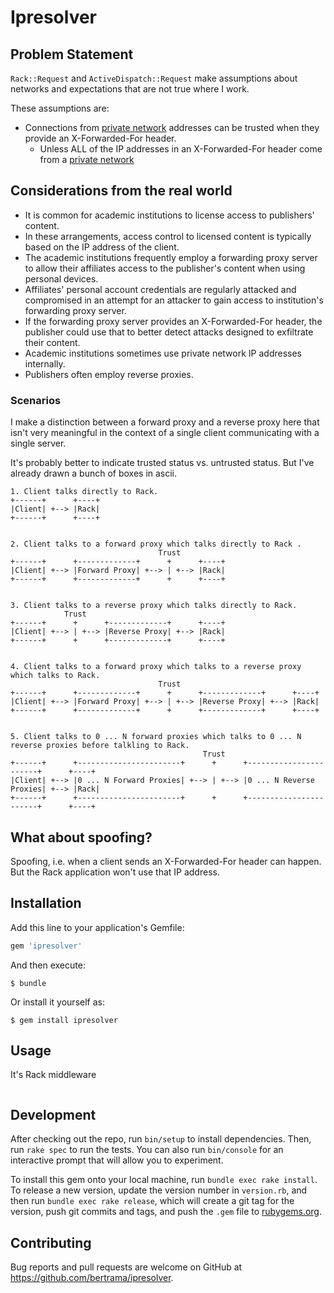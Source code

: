 # Ipresolver

## Problem Statement

`Rack::Request` and `ActiveDispatch::Request` make assumptions about networks and expectations that are not true where I work.

These assumptions are:
* Connections from [private network](https://en.wikipedia.org/wiki/Private_network) addresses can be trusted when they provide an X-Forwarded-For header.
    * Unless ALL of the IP addresses in an X-Forwarded-For header come from a [private network](https://en.wikipedia.org/wiki/Private_network)

## Considerations from the real world

* It is common for academic institutions to license access to publishers' content.
* In these arrangements, access control to licensed content is typically based on the IP address of the client.
* The academic institutions frequently employ a forwarding proxy server to allow their affiliates access to the publisher's content when using personal devices.
* Affiliates' personal account credentials are regularly attacked and compromised in an attempt for an attacker to gain access to institution's forwarding proxy server.
* If the forwarding proxy server provides an X-Forwarded-For header, the publisher could use that to better detect attacks designed to exfiltrate their content.
* Academic institutions sometimes use private network IP addresses internally.
* Publishers often employ reverse proxies.

### Scenarios

I make a distinction between a forward proxy and a reverse proxy here that isn't very meaningful in the context of a single client communicating with a single server.

It's probably better to indicate trusted status vs. untrusted status. But I've already drawn a bunch of boxes in ascii.


```
1. Client talks directly to Rack.
+------+      +----+
|Client| +--> |Rack|
+------+      +----+


2. Client talks to a forward proxy which talks directly to Rack .
                                 Trust
+------+      +-------------+      +      +----+
|Client| +--> |Forward Proxy| +--> | +--> |Rack|
+------+      +-------------+      +      +----+


3. Client talks to a reverse proxy which talks directly to Rack.
            Trust
+------+      +      +-------------+      +----+
|Client| +--> | +--> |Reverse Proxy| +--> |Rack|
+------+      +      +-------------+      +----+


4. Client talks to a forward proxy which talks to a reverse proxy which talks to Rack.
                                 Trust
+------+      +-------------+      +      +-------------+      +----+
|Client| +--> |Forward Proxy| +--> | +--> |Reverse Proxy| +--> |Rack|
+------+      +-------------+      +      +-------------+      +----+


5. Client talks to 0 ... N forward proxies which talks to 0 ... N reverse proxies before talkling to Rack.
                                           Trust
+------+      +-----------------------+      +      +-----------------------+      +----+
|Client| +--> |0 ... N Forward Proxies| +--> | +--> |0 ... N Reverse Proxies| +--> |Rack|
+------+      +-----------------------+      +      +-----------------------+      +----+
```

## What about spoofing?

Spoofing, i.e. when a client sends an X-Forwarded-For header can happen.  But the Rack application won't use that IP address.


## Installation

Add this line to your application's Gemfile:

```ruby
gem 'ipresolver'
```

And then execute:

    $ bundle

Or install it yourself as:

    $ gem install ipresolver

## Usage

It's Rack middleware
```ruby

```

## Development

After checking out the repo, run `bin/setup` to install dependencies. Then, run `rake spec` to run the tests. You can also run `bin/console` for an interactive prompt that will allow you to experiment.

To install this gem onto your local machine, run `bundle exec rake install`. To release a new version, update the version number in `version.rb`, and then run `bundle exec rake release`, which will create a git tag for the version, push git commits and tags, and push the `.gem` file to [rubygems.org](https://rubygems.org).

## Contributing

Bug reports and pull requests are welcome on GitHub at https://github.com/bertrama/ipresolver.
